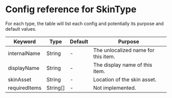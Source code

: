 # Config reference for SkinType

For each type, the table will list each config and potentially its purpose and default values.

| Keyword       | Type     | Default | Purpose                             |
|---------------|----------|---------|-------------------------------------|
| internalName  | String   | -       | The unlocalized name for this item. |
| displayName   | String   | -       | The display name of this item.      |
| skinAsset     | String   | -       | Location of the skin asset.         |
| requiredItems | String[] | -       | Not implemented.                    |